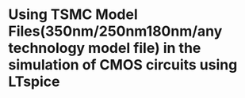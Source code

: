 # Using TSMC Model Files(350nm/250nm180nm/any technology model file) in the simulation of CMOS circuits using LTspice

